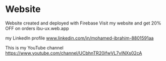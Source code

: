 # Website
Website created and deployed with Firebase
Visit my website and get 20% OFF on orders
ibu-ux.web.app

my LinkedIn profile
www.linkedin.com/in/mohamed-ibrahim-8801591aa

This is my YouTube channel
https://www.youtube.com/channel/UCbhnTR20ifwVL7vINXs02cA

